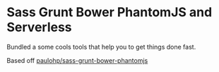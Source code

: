 # Sass Grunt Bower PhantomJS and Serverless
Bundled a some cools tools that help you to get things done fast.

Based off [paulohp/sass-grunt-bower-phantomjs](https://github.com/paulohp/sass-grunt-bower-phantomjs)
